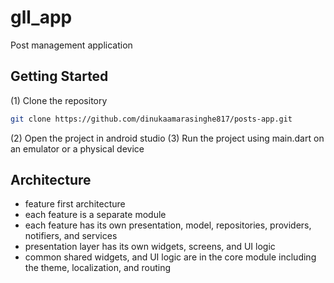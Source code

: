 # gll_app

Post management application

## Getting Started
(1) Clone the repository
```bash
git clone https://github.com/dinukaamarasinghe817/posts-app.git
```
(2) Open the project in android studio
(3) Run the project using main.dart on an emulator or a physical device


## Architecture
- feature first architecture
- each feature is a separate module
- each feature has its own presentation, model, repositories, providers, notifiers, and services
- presentation layer has its own widgets, screens, and UI logic
- common shared widgets, and UI logic are in the core module including the theme, localization, and routing
